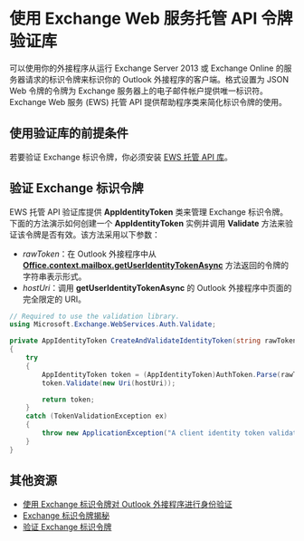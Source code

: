 
# 使用 Exchange Web 服务托管 API 令牌验证库

可以使用你的外接程序从运行 Exchange Server 2013 或 Exchange Online 的服务器请求的标识令牌来标识你的 Outlook 外接程序的客户端。格式设置为 JSON Web 令牌的令牌为 Exchange 服务器上的电子邮件帐户提供唯一标识符。Exchange Web 服务 (EWS) 托管 API 提供帮助程序类来简化标识令牌的使用。

## 使用验证库的前提条件

若要验证 Exchange 标识令牌，你必须安装 [EWS 托管 API 库](https://www.nuget.org/packages/Microsoft.Exchange.WebServices)。

## 验证 Exchange 标识令牌

EWS 托管 API 验证库提供 **AppIdentityToken** 类来管理 Exchange 标识令牌。下面的方法演示如何创建一个 **AppIdentityToken** 实例并调用 **Validate** 方法来验证该令牌是否有效。该方法采用以下参数：

- *rawToken*：在 Outlook 外接程序中从 [**Office.context.mailbox.getUserIdentityTokenAsync**](http://dev.office.com/reference/add-ins/outlook/Office.context.mailbox) 方法返回的令牌的字符串表示形式。
- *hostUri*：调用 **getUserIdentityTokenAsync** 的 Outlook 外接程序中页面的完全限定的 URI。

```C#
// Required to use the validation library.
using Microsoft.Exchange.WebServices.Auth.Validate;

private AppIdentityToken CreateAndValidateIdentityToken(string rawToken, string hostUri)
{
    try
    {
        AppIdentityToken token = (AppIdentityToken)AuthToken.Parse(rawToken);
        token.Validate(new Uri(hostUri));

        return token;
    }
    catch (TokenValidationException ex)
    {
        throw new ApplicationException("A client identity token validation error occurred.", ex);
    }
}
```

## 其他资源

- [使用 Exchange 标识令牌对 Outlook 外接程序进行身份验证](../outlook/authentication.md)  
- [Exchange 标识令牌揭秘](../outlook/inside-the-identity-token.md)
- [验证 Exchange 标识令牌](../outlook/validate-an-identity-token.md)
    
